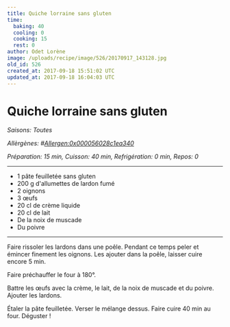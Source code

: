 ```yaml
---
title: Quiche lorraine sans gluten
time:
  baking: 40
  cooling: 0
  cooking: 15
  rest: 0
author: Odet Lorène
image: /uploads/recipe/image/526/20170917_143128.jpg
old_id: 526
created_at: 2017-09-18 15:51:02 UTC
updated_at: 2017-09-18 16:04:03 UTC
---
```


# Quiche lorraine sans gluten



*Saisons: Toutes*

*Allèrgènes: #<Allergen:0x000056028c1ea340>*

*Préparation: 15 min, Cuisson: 40 min, Refrigération: 0 min, Repos: 0*

---

- 1 pâte feuilletée sans gluten
- 200 g d'allumettes de lardon fumé
- 2 oignons
- 3 œufs
- 20 cl de crème liquide
- 20 cl de lait
- De la noix de muscade
- Du poivre

---

Faire rissoler les lardons dans une poêle. Pendant ce temps peler et émincer finement les oignons. Les ajouter dans la poêle, laisser cuire encore 5 min.

Faire préchauffer le four à 180°.

Battre les œufs avec la crème, le lait, de la noix de muscade et du poivre. Ajouter les lardons.

Étaler la pâte feuilletée. Verser le mélange dessus. Faire cuire 40 min au four. Déguster !
